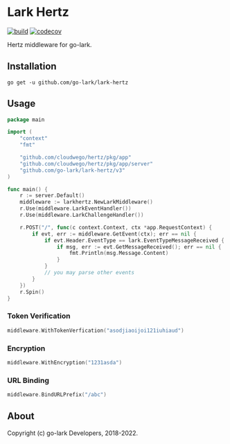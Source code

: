 # Lark Hertz

[![build](https://github.com/go-lark/lark-hertz/actions/workflows/ci.yml/badge.svg)](https://github.com/go-lark/lark-hertz/actions/workflows/ci.yml)
[![codecov](https://codecov.io/gh/go-lark/lark-hertz/branch/main/graph/badge.svg?token=MQL8MFPF2Q)](https://codecov.io/gh/go-lark/lark-hertz)

Hertz middleware for go-lark.

## Installation

```shell
go get -u github.com/go-lark/lark-hertz
```

## Usage

```go
package main

import (
	"context"
	"fmt"

	"github.com/cloudwego/hertz/pkg/app"
	"github.com/cloudwego/hertz/pkg/app/server"
	"github.com/go-lark/lark-hertz/v3"
)

func main() {
	r := server.Default()
	middleware := larkhertz.NewLarkMiddleware()
	r.Use(middleware.LarkEventHandler())
	r.Use(middleware.LarkChallengeHandler())

	r.POST("/", func(c context.Context, ctx *app.RequestContext) {
		if evt, err := middleware.GetEvent(ctx); err == nil {
			if evt.Header.EventType == lark.EventTypeMessageReceived {
				if msg, err := evt.GetMessageReceived(); err == nil {
					fmt.Println(msg.Message.Content)
				}
			}
			// you may parse other events
		}
	})
	r.Spin()
}
```

### Token Verification

```go
middleware.WithTokenVerfication("asodjiaoijoi121iuhiaud")
```

### Encryption

```go
middleware.WithEncryption("1231asda")
```

### URL Binding

```go
middleware.BindURLPrefix("/abc")
```

## About

Copyright (c) go-lark Developers, 2018-2022.
